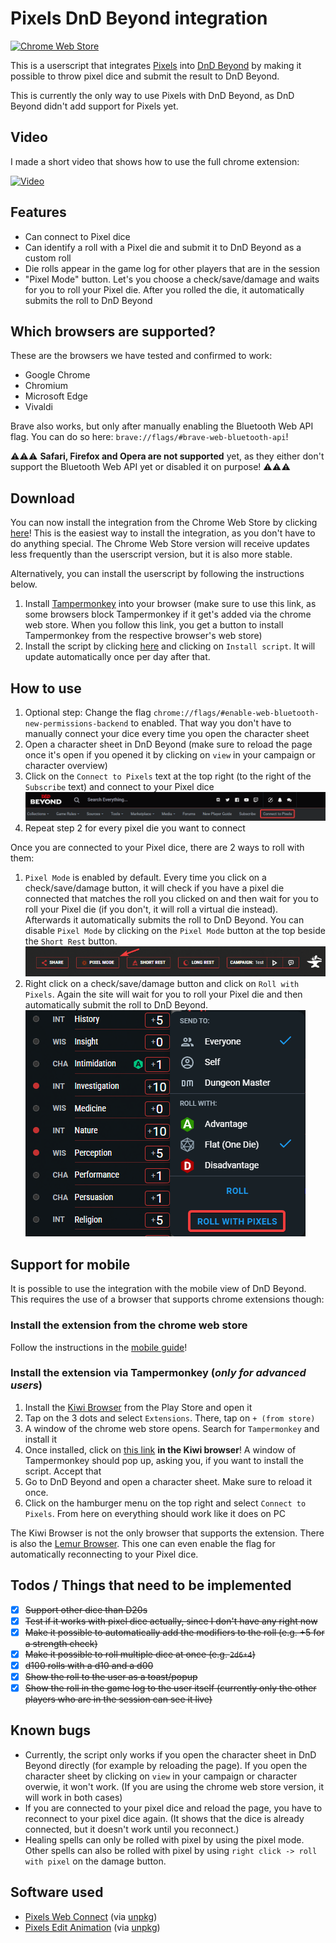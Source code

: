# Pixels DnD Beyond integration
[![Chrome Web Store](https://storage.googleapis.com/web-dev-uploads/image/WlD8wC6g8khYWPJUsQceQkhXSlv1/UV4C4ybeBTsZt43U4xis.png)](https://chromewebstore.google.com/detail/pixels-dndbeyond-integrat/dldknofeibljjommedjjegffjlemgack)

This is a userscript that integrates [Pixels](https://gamewithpixels.com/) into [DnD Beyond](https://www.dndbeyond.com/) by making it possible to throw pixel dice and submit the result to DnD Beyond.

This is currently the only way to use Pixels with DnD Beyond, as DnD Beyond didn't add support for Pixels yet.

## Video
I made a short video that shows how to use the full chrome extension:

[![Video](https://img.youtube.com/vi/BD9HNk6Net8/0.jpg)](https://www.youtube.com/watch?v=BD9HNk6Net8)

## Features
- Can connect to Pixel dice
- Can identify a roll with a Pixel die and submit it to DnD Beyond as a custom roll
- Die rolls appear in the game log for other players that are in the session
- "Pixel Mode" button. Let's you choose a check/save/damage and waits for you to roll your Pixel die. After you rolled the die, it automatically submits the roll to DnD Beyond

## Which browsers are supported?
These are the browsers we have tested and confirmed to work:
- Google Chrome
- Chromium
- Microsoft Edge
- Vivaldi

Brave also works, but only after manually enabling the Bluetooth Web API flag. You can do so here: `brave://flags/#brave-web-bluetooth-api`!

⚠️⚠️⚠️ **Safari, Firefox and Opera are not supported** yet, as they either don't support the Bluetooth Web API yet or disabled it on purpose! ⚠️⚠️⚠️

## Download
You can now install the integration from the Chrome Web Store by clicking [here](https://chromewebstore.google.com/detail/pixels-dndbeyond-integrat/dldknofeibljjommedjjegffjlemgack)! This is the easiest way to install the integration, as you don't have to do anything special. The Chrome Web Store version will receive updates less frequently than the userscript version, but it is also more stable.

Alternatively, you can install the userscript by following the instructions below.
1. Install [Tampermonkey](https://www.tampermonkey.net/) into your browser (make sure to use this link, as some browsers block Tampermonkey if it get's added via the chrome web store. When you follow this link, you get a button to install Tampermonkey from the respective browser's web store)
2. Install the script by clicking [here](https://github.com/carrierfry/pixels-dndbeyond-userscript/raw/main/pixels-dndbeyond.user.js) and clicking on `Install script`. It will update automatically once per day after that.

## How to use

1. Optional step: Change the flag `chrome://flags/#enable-web-bluetooth-new-permissions-backend` to enabled. That way you don't have to manually connect your dice every time you open the character sheet
2. Open a character sheet in DnD Beyond (make sure to reload the page once it's open if you opened it by clicking on `view` in your campaign or character overview)
3. Click on the `Connect to Pixels` text at the top right (to the right of the `Subscribe` text) and connect to your Pixel dice
![connect to pixels image](documentation/img/connect_to_pixels.png)
4. Repeat step 2 for every pixel die you want to connect

Once you are connected to your Pixel dice, there are 2 ways to roll with them:
1. `Pixel Mode` is enabled by default. Every time you click on a check/save/damage button, it will check if you have a pixel die connected that matches the roll you clicked on and then wait for you to roll your Pixel die (if you don't, it will roll a virtual die instead). Afterwards it automatically submits the roll to DnD Beyond. You can disable `Pixel Mode` by clicking on the `Pixel Mode` button at the top beside the `Short Rest` button.
![pixel mode button](documentation/img/pixel_mode_button.png)
2. Right click on a check/save/damage button and click on `Roll with Pixels`. Again the site will wait for you to roll your Pixel die and then automatically submit the roll to DnD Beyond.
![roll with pixels button](documentation/img/roll_with_pixels_button.png)

## Support for mobile
It is possible to use the integration with the mobile view of DnD Beyond. This requires the use of a browser that supports chrome extensions though:

### Install the extension from the chrome web store

Follow the instructions in the [mobile guide](guides\mobile.md)!
### Install the extension via Tampermonkey (***only for advanced users***)

1. Install the [Kiwi Browser](https://play.google.com/store/apps/details?id=com.kiwibrowser.browser) from the Play Store and open it
2. Tap on the 3 dots and select `Extensions`. There, tap on `+ (from store)`
3. A window of the chrome web store opens. Search for `Tampermonkey` and install it
4. Once installed, click on [this link](https://github.com/carrierfry/pixels-dndbeyond-userscript/raw/main/pixels-dndbeyond.user.js) **in the Kiwi browser**! A window of Tampermonkey should pop up, asking you, if you want to install the script. Accept that
5. Go to DnD Beyond and open a character sheet. Make sure to reload it once.
6. Click on the hamburger menu on the top right and select `Connect to Pixels`. From here on everything should work like it does on PC

The Kiwi Browser is not the only browser that supports the extension. There is also the [Lemur Browser](https://play.google.com/store/apps/details?id=com.lemurbrowser.exts). This one can even enable the flag for automatically reconnecting to your Pixel dice.

## Todos / Things that need to be implemented
- [x] ~~Support other dice than D20s~~
- [x] ~~Test if it works with pixel dice actually, since I don't have any right now~~
- [x] ~~Make it possible to automatically add the modifiers to the roll (e.g. +5 for a strength check)~~
- [x] ~~Make it possible to roll multiple dice at once (e.g. `2d6+4`)~~
- [x] ~~d100 rolls with a d10 and a d00~~
- [x] ~~Show the roll to the user as a toast/popup~~
- [x] ~~Show the roll in the game log to the user itself (currently only the other players who are in the session can see it live)~~

## Known bugs
- Currently, the script only works if you open the character sheet in DnD Beyond directly (for example by reloading the page). If you open the character sheet by clicking on `view` in your campaign or character overwie, it won't work. (If you are using the chrome web store version, it will work in both cases)
- If you are connected to your pixel dice and reload the page, you have to reconnect to your pixel dice again. (It shows that the dice is already connected, but it doesn't work until you reconnect.)
- Healing spells can only be rolled with pixel by using the pixel mode. Other spells can also be rolled with pixel by using `right click -> roll with pixel` on the damage button.

## Software used
- [Pixels Web Connect](https://github.com/GameWithPixels/pixels-js/tree/main/packages/pixels-web-connect) (via [unpkg](https://unpkg.com/))
- [Pixels Edit Animation](https://github.com/GameWithPixels/pixels-js/tree/main/packages/pixels-edit-animation) (via [unpkg](https://unpkg.com/))